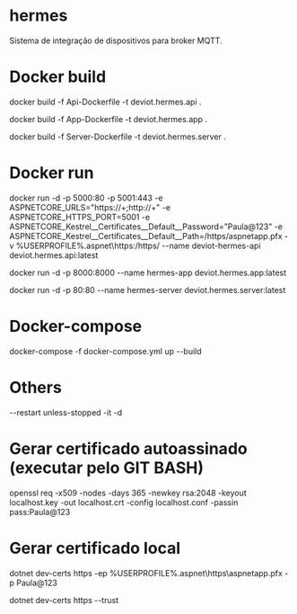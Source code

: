 # hermes
Sistema de integração de dispositivos para broker MQTT.

# Docker build 
docker build -f Api-Dockerfile -t deviot.hermes.api .

docker build -f App-Dockerfile -t deviot.hermes.app .

docker build -f Server-Dockerfile -t deviot.hermes.server .

# Docker run 
docker run -d -p 5000:80 -p 5001:443 -e ASPNETCORE_URLS="https://+;http://+" -e ASPNETCORE_HTTPS_PORT=5001 -e ASPNETCORE_Kestrel__Certificates__Default__Password="Paula@123" -e ASPNETCORE_Kestrel__Certificates__Default__Path=/https/aspnetapp.pfx -v %USERPROFILE%\.aspnet\https:/https/ --name deviot-hermes-api deviot.hermes.api:latest

docker run -d -p 8000:8000 --name hermes-app deviot.hermes.app:latest

docker run -d -p 80:80 --name hermes-server deviot.hermes.server:latest

# Docker-compose
docker-compose -f docker-compose.yml up --build

# Others
--restart unless-stopped -it -d

# Gerar certificado autoassinado (executar pelo GIT BASH)
openssl req -x509 -nodes -days 365 -newkey rsa:2048 -keyout localhost.key -out localhost.crt -config localhost.conf -passin pass:Paula@123

# Gerar certificado local
dotnet dev-certs https -ep %USERPROFILE%\.aspnet\https\aspnetapp.pfx -p Paula@123

dotnet dev-certs https --trust
